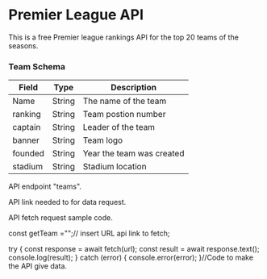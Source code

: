 # Premier League API

This is a free Premier league rankings API for the top 20 teams of the seasons.
### Team Schema

| Field       | Type   | Description                                                                       |
| ----------- | ------ | --------------------------------------------------------------------------------- |
|   Name      | String | The name of the team                                                              |
|  ranking    | String | Team postion number                                                               |
|  captain    | String | Leader of the team                                                                |
|  banner     | String | Team logo                                                                         |
|  founded    | String | Year the team was created                                                         |
|  stadium    | String | Stadium location                                                                  |


API endpoint "teams".

API link needed to for data request.

API fetch request sample code.

const getTeam ="";// insert URL api link to fetch;

try {
	const response = await fetch(url);
	const result = await response.text();
	console.log(result);
} catch (error) {
	console.error(error);
}//Code to make the API give data.

